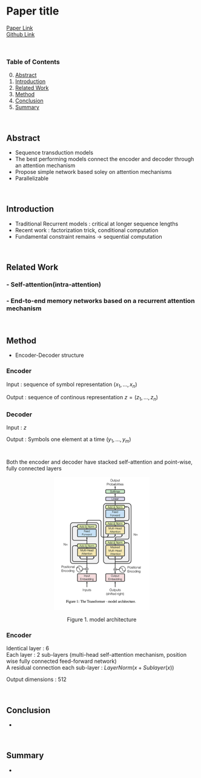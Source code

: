 # Paper title

[Paper Link]() \
[Github Link]()

</br>

### Table of Contents
0. [Abstract](##Abstract)
0. [Introduction](##Introduction)
0. [Related Work](##RelatedWork)
0. [Method](##Method)
0. [Conclusion](##Conclusion)
0. [Summary](##Summary)

</br>

## Abstract

- Sequence transduction models
- The best performing models connect the encoder and decoder through an attention mechanism
- Propose simple network based soley on attention mechanisms
- Parallelizable

</br>

## Introduction

- Traditional Recurrent models : critical at longer sequence lengths
- Recent work : factorization trick, conditional computation
- Fundamental constraint remains -> sequential computation

</br>

## Related Work

### - Self-attention(intra-attention)
### - End-to-end memory networks based on a recurrent attention mechanism

</br>

## Method

- Encoder-Decoder structure

### Encoder 
Input : sequence of symbol representation $(x_1,...,x_n)$

Output : sequence of continous representation $z = (z_1,...,z_n)$

### Decoder
Input : $z$

Output : Symbols one element at a time $(y_1,...,y_m)$
#
Both the encoder and decoder have stacked self-attention and point-wise, fully connected layers

<center>
<img
    src="image/Transformer/figure1.png"
    width="50%"
/>

Figure 1. model architecture
</center>

### Encoder
Identical layer : 6 \
Each layer : 2 sub-layers (multi-head self-attention mechanism, position wise fully connected feed-forward network) \
A residual connection each sub-layer : $LayerNorm(x+Sublayer(x))$

Output dimensions : 512

</br>

## Conclusion

- 

</br>

## Summary

- 
